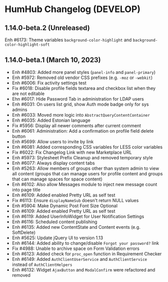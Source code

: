 HumHub Changelog (DEVELOP)
==========================

1.14.0-beta.2 (Unreleased)
------------------------------
Enh #6173: Theme variables `background-color-highlight` and `background-color-highlight-soft`


1.14.0-beta.1 (March 10, 2023)
------------------------------

- Enh #4803: Added more panel styles (`panel-info` and `panel-primary`)
- Enh #5972: Removed old vendor CSS prefixes (e.g. `-moz` or `-webkit`)
- Enh #6006: Fix activity settings test
- Fix #6018: Disable profile fields textarea and checkbox list when they are not editable
- Ehn #6017: Hide Password Tab in administration for LDAP users
- Enh #6031: On users list grid, show Auth mode badge only for sys admins
- Enh #6033: Moved more logic into `AbstractQueryContentContainer`
- Enh #6035: Added Estonian language
- Fix #5956: Display all newer comments after current comment
- Enh #6061: Administration: Add a confirmation on profile field delete button
- Enh #5699: Allow users to invite by link
- Enh #6081: Added corresponding CSS variables for LESS color variables 
- Fix #6022: Fix Changelog Link with new Marketplace URL
- Enh #5973: Stylesheet Prefix Cleanup and removed temporary style
- Enh #6077: Always display content tabs
- Enh #5263: Allow members of groups other than system admin to view all content (groups that can manage users for profile content and groups that can manage spaces for space content)
- Enh #6102: Also allow Messages module to inject new message count into page title
- Enh #6109: Added enabled Pretty URL as self test
- Fix #6113: Ensure `displayNameSub` doesn't return NULL values 
- Enh #5904: Make Dynamic Post Font Size Optional
- Enh #6109: Added enabled Pretty URL as self test
- Enh #6119: Added UserInfoWidget for User Notification Settings 
- Enh #6116: Scheduled content publishing
- Enh #6135: Added new ContentState and Content events (e.g. SoftDelete) 
- Enh #5625: Update jQuery UI to version 1.13
- Enh #6144: Added ability to change/disable `Forgot your password?` link
- Fix #4988: Unable to archive space on Form Validation errors
- Enh #6123: Added check for `proc_open` function in Requirement Checker 
- Enh #6149: Added `AuthClientUserService` and `AuthClientService` instead of `AuthClientHelpers`
- Enh #6132: Widget `AjaxButton` and `ModalConfirm` were refactored and removed
